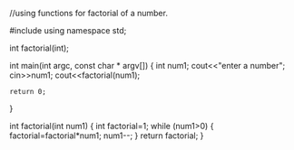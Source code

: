 //using functions for factorial of a number.

#include <iostream>
using namespace std;

int factorial(int);

int main(int argc, const char * argv[]) {
    int num1;
    cout<<"enter a number";
    cin>>num1;
    cout<<factorial(num1);

    return 0;
}

int factorial(int num1)
{ int factorial=1;
    while (num1>0)
    {
        factorial=factorial*num1;
        num1--;
    }
    return factorial;
}
